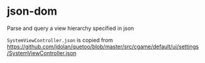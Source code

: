 # json-dom
Parse and query a view hierarchy specified in json

`SystemViewController.json` is copied from https://github.com/jdolan/quetoo/blob/master/src/cgame/default/ui/settings/SystemViewController.json